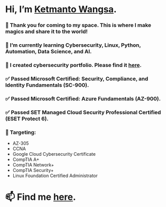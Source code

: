 # Hi, I’m [Ketmanto Wangsa](https://github.com/Kwangsa19).

### 👀 Thank you for coming to my space. This is where I make magics and share it to the world! 
### 🌱 I’m currently learning Cybersecurity, Linux, Python, Automation, Data Science, and AI.
### 💞️ I created cybersecurity portfolio. Please find it [here](https://github.com/Kwangsa19/Ketmanto-Cybersecurity-Portfolio).
### ✅ Passed Microsoft Certified: Security, Compliance, and Identity Fundamentals (SC-900).
### ✅ Passed Microsoft Certified: Azure Fundamentals (AZ-900).
### ✅ Passed SET Managed Cloud Security Professional Certified (ESET Protect 6).

### 🎯 Targeting:
* AZ-305
* CCNA
* Google Cloud Cybersecurity Certificate
* CompTIA A+
* CompTIA Network+
* CompTIA Security+
* Linux Foundation Certified Administrator
  
# 📫 Find me [here](https://kwangsa19.github.io/).  


